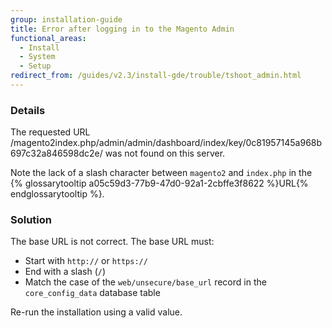 ```yaml
---
group: installation-guide
title: Error after logging in to the Magento Admin
functional_areas:
  - Install
  - System
  - Setup
redirect_from: /guides/v2.3/install-gde/trouble/tshoot_admin.html
---
```


### Details

  The requested URL /magento2index.php/admin/admin/dashboard/index/key/0c81957145a968b697c32a846598dc2e/ was not found on this server.

Note the lack of a slash character between `magento2` and `index.php` in the {% glossarytooltip a05c59d3-77b9-47d0-92a1-2cbffe3f8622 %}URL{% endglossarytooltip %}.

### Solution

The base URL is not correct. The base URL must:

* Start with `http://` or `https://`
* End with a slash (`/`)
* Match the case of the `web/unsecure/base_url` record in the `core_config_data` database table

Re-run the installation using a valid value.

